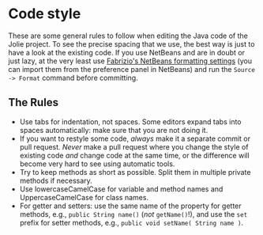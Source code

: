 # Code style

These are some general rules to follow when editing the Java code of the Jolie project.
To see the precise spacing that we use, the best way is just to have a look at the existing code.
If you use NetBeans and are in doubt or just lazy, at the very least use
[Fabrizio's NetBeans formatting settings](files/netbeans_formatting.zip) (you can import them from the preference panel in NetBeans) and run the `Source -> Format` command before committing.

## The Rules

* Use tabs for indentation, not spaces. Some editors expand tabs into spaces automatically: make sure that you are not doing it.
* If you want to restyle some code, *always* make it a separate commit or pull request. *Never* make a pull request where you change the style of existing code _and_ change code at the same time, or the difference will become very hard to see using automatic tools.
* Try to keep methods as short as possible. Split them in multiple private methods if necessary.
* Use lowercaseCamelCase for variable and method names and UppercaseCamelCase for class names.
* For getter and setters: use the same name of the property for getter methods, e.g., `public String name()` (_not_ `getName()`!), and use the `set` prefix for setter methods, e.g., `public void setName( String name )`.
